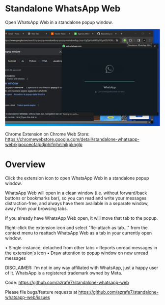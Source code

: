 # Standalone WhatsApp Web
Open WhatsApp Web in a standalone popup window.

![Standalone WhatsApp Web](./webstore_assets/screenshot_02.png "Standalone WhatsApp Web")

Chrome Extension on Chrome Web Store: https://chromewebstore.google.com/detail/standalone-whatsapp-web/kjaocoeofalpdjphifnjhnlnikpknglp

# Overview
Click the extension icon to open WhatsApp Web in a standalone popup window.

WhatsApp Web will open in a clean window (i.e. without forward/back buttons or bookmarks bar), 
so you can read and write your messages distraction-free, 
and always have them available in a separate window, away from your browsing tabs.

If you already have WhatsApp Web open, it will move that tab to the popup.

Right-click the extension icon and select "Re-attach as tab..." from the context menu to reattach WhatsApp Web as a tab in your currently open window.

 • Single-instance, detached from other tabs
 • Reports unread messages in the extension's icon
 • Draw attention to popup window on new unread messages


DISCLAIMER: I'm not in any way affiliated with WhatsApp, just a happy user of it.
WhatsApp is a registered trademark owned by Meta.


Code: https://github.com/azrafe7/standalone-whatsapp-web

Please file bugs/feature requests at https://github.com/azrafe7/standalone-whatsapp-web/issues
